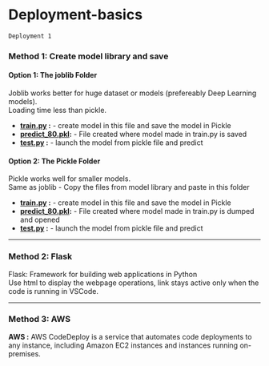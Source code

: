 # Deployment-basics

`Deployment 1`

### Method 1: Create model library and save

#### Option 1: The joblib Folder
Joblib works better for huge dataset or models (prefereably Deep Learning models).  
Loading time less than pickle.   
- **[train.py](https://github.com/RusticHaze634/Deployment-basics/blob/main/Deployment%201/joblib/train.py) :** - create model in this file and save the model in Pickle  
- **[predict_80.pkl](https://github.com/RusticHaze634/Deployment-basics/blob/main/Deployment%201/joblib/predict_80.pkl):** - File created where model made in train.py is saved  
- **[test.py](https://github.com/RusticHaze634/Deployment-basics/blob/main/Deployment%201/joblib/test.py) :**  - launch the model from pickle file and predict  

#### Option 2: The Pickle Folder
Pickle works well for smaller models.   
Same as joblib - Copy the files from model library and paste in this folder
- **[train.py](https://github.com/RusticHaze634/Deployment-basics/blob/main/Deployment%201/pickle/train.py) :** - create model in this file and save the model in Pickle  
- **[predict_80.pkl](https://github.com/RusticHaze634/Deployment-basics/blob/main/Deployment%201/pickle/predict_80.pkl):** - File created where model made in train.py is dumped and opened 
- **[test.py](https://github.com/RusticHaze634/Deployment-basics/blob/main/Deployment%201/pickle/test.py) :**  - launch the model from pickle file and predict  

------------
### Method 2: Flask

Flask: Framework for building web applications in Python   
Use html to display the webpage operations, link stays active only when the code is running in VSCode.  

-------------
### Method 3: AWS

**AWS :**
AWS CodeDeploy is a service that automates code deployments to any instance, including Amazon EC2 instances and instances running on-premises. 
